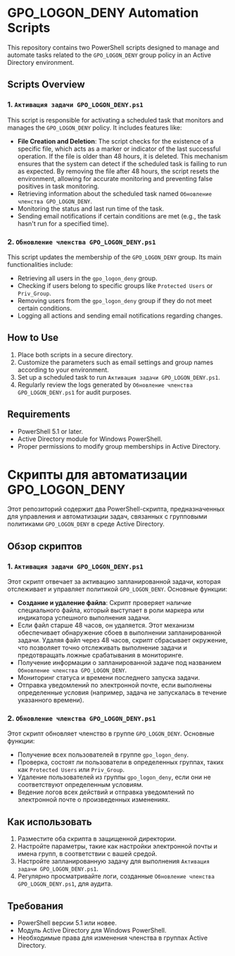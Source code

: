 # GPO_LOGON_DENY Automation Scripts

This repository contains two PowerShell scripts designed to manage and automate tasks related to the `GPO_LOGON_DENY` group policy in an Active Directory environment.

## Scripts Overview

### 1. `Активация задачи GPO_LOGON_DENY.ps1`
This script is responsible for activating a scheduled task that monitors and manages the `GPO_LOGON_DENY` policy. It includes features like:

- **File Creation and Deletion**: The script checks for the existence of a specific file, which acts as a marker or indicator of the last successful operation. If the file is older than 48 hours, it is deleted. This mechanism ensures that the system can detect if the scheduled task is failing to run as expected. By removing the file after 48 hours, the script resets the environment, allowing for accurate monitoring and preventing false positives in task monitoring.
- Retrieving information about the scheduled task named `Обновление членства GPO_LOGON_DENY`.
- Monitoring the status and last run time of the task.
- Sending email notifications if certain conditions are met (e.g., the task hasn't run for a specified time).

### 2. `Обновление членства GPO_LOGON_DENY.ps1`
This script updates the membership of the `GPO_LOGON_DENY` group. Its main functionalities include:

- Retrieving all users in the `gpo_logon_deny` group.
- Checking if users belong to specific groups like `Protected Users` or `Priv_Group`.
- Removing users from the `gpo_logon_deny` group if they do not meet certain conditions.
- Logging all actions and sending email notifications regarding changes.

## How to Use

1. Place both scripts in a secure directory.
2. Customize the parameters such as email settings and group names according to your environment.
3. Set up a scheduled task to run `Активация задачи GPO_LOGON_DENY.ps1`.
4. Regularly review the logs generated by `Обновление членства GPO_LOGON_DENY.ps1` for audit purposes.

## Requirements

- PowerShell 5.1 or later.
- Active Directory module for Windows PowerShell.
- Proper permissions to modify group memberships in Active Directory.



# Скрипты для автоматизации GPO_LOGON_DENY

Этот репозиторий содержит два PowerShell-скрипта, предназначенных для управления и автоматизации задач, связанных с групповыми политиками `GPO_LOGON_DENY` в среде Active Directory.

## Обзор скриптов

### 1. `Активация задачи GPO_LOGON_DENY.ps1`
Этот скрипт отвечает за активацию запланированной задачи, которая отслеживает и управляет политикой `GPO_LOGON_DENY`. Основные функции:

- **Создание и удаление файла**: Скрипт проверяет наличие специального файла, который выступает в роли маркера или индикатора успешного выполнения задачи.
- Если файл старше 48 часов, он удаляется. Этот механизм обеспечивает обнаружение сбоев в выполнении запланированной задачи. Удаляя файл через 48 часов, скрипт сбрасывает окружение, что позволяет точно отслеживать выполнение задачи и предотвращать ложные срабатывания в мониторинге.
- Получение информации о запланированной задаче под названием `Обновление членства GPO_LOGON_DENY`.
- Мониторинг статуса и времени последнего запуска задачи.
- Отправка уведомлений по электронной почте, если выполнены определенные условия (например, задача не запускалась в течение указанного времени).

### 2. `Обновление членства GPO_LOGON_DENY.ps1`
Этот скрипт обновляет членство в группе `GPO_LOGON_DENY`. Основные функции:

- Получение всех пользователей в группе `gpo_logon_deny`.
- Проверка, состоят ли пользователи в определенных группах, таких как `Protected Users` или `Priv_Group`.
- Удаление пользователей из группы `gpo_logon_deny`, если они не соответствуют определенным условиям.
- Ведение логов всех действий и отправка уведомлений по электронной почте о произведенных изменениях.

## Как использовать

1. Разместите оба скрипта в защищенной директории.
2. Настройте параметры, такие как настройки электронной почты и имена групп, в соответствии с вашей средой.
3. Настройте запланированную задачу для выполнения `Активация задачи GPO_LOGON_DENY.ps1`.
4. Регулярно просматривайте логи, созданные `Обновление членства GPO_LOGON_DENY.ps1`, для аудита.

## Требования

- PowerShell версии 5.1 или новее.
- Модуль Active Directory для Windows PowerShell.
- Необходимые права для изменения членства в группах Active Directory.
